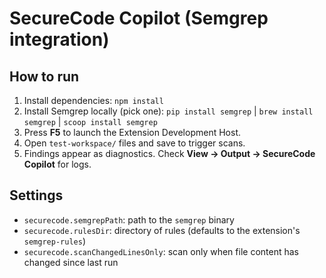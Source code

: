 # SecureCode Copilot (Semgrep integration)

## How to run
1. Install dependencies: `npm install`
2. Install Semgrep locally (pick one): `pip install semgrep` | `brew install semgrep` | `scoop install semgrep`
3. Press **F5** to launch the Extension Development Host.
4. Open `test-workspace/` files and save to trigger scans.
5. Findings appear as diagnostics. Check **View → Output → SecureCode Copilot** for logs.

## Settings
- `securecode.semgrepPath`: path to the `semgrep` binary
- `securecode.rulesDir`: directory of rules (defaults to the extension's `semgrep-rules`)
- `securecode.scanChangedLinesOnly`: scan only when file content has changed since last run
